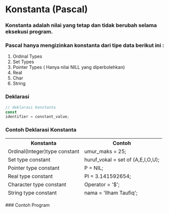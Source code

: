 # Konstanta (Pascal)
### Konstanta adalah nilai yang tetap dan tidak berubah selama eksekusi program.

### Pascal hanya mengizinkan konstanta dari tipe data berikut ini :
1. Ordinal Types
2. Set Types
3. Pointer Types ( Hanya nilai NILL yang diperbolehkan)
4. Real
5. Char
6. String

### Deklarasi

```javascript
// deklarasi konstanta
const
identifier = constant_value;
```
### Contoh Deklarasi Konstanta

<table>
    <thead>
        <tr>
            <th>Konstanta</th>
            <th>Contoh</th>
        </tr>
        <tr>
            <td>Ordinal(Integer)type constant</td>
            <td>umur_maks = 25; </td>
        </tr>
        <tr>
            <td>Set type constant</td>
            <td>huruf_vokal = set of (A,E,I,O,U);</td>
        </tr>
        <tr>
            <td>Pointer type constant</td>
            <td>P = NIL;</td>
        </tr>
        <tr>
            <td>Real type constant</td>
            <td>PI = 3.141592654;</td>
        </tr>
        <tr>
            <td>Character type constant</td>
            <td>Operator = '$';</td>
        </tr>
        <tr>
             <td>String type constant</td>
              <td>nama = 'Ilham Taufiq';</td>
        </tr>
    </thead>
 </table>
### Contoh Program
<script src="https://gist.github.com/ilhamtaufiq/1b8a65b8064d1eba6c85702aff46cb5f.js"></script>
